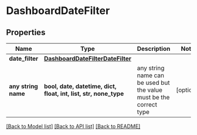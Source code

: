 # DashboardDateFilter


## Properties
Name | Type | Description | Notes
------------ | ------------- | ------------- | -------------
**date_filter** | [**DashboardDateFilterDateFilter**](DashboardDateFilterDateFilter.md) |  | 
**any string name** | **bool, date, datetime, dict, float, int, list, str, none_type** | any string name can be used but the value must be the correct type | [optional]

[[Back to Model list]](../README.md#documentation-for-models) [[Back to API list]](../README.md#documentation-for-api-endpoints) [[Back to README]](../README.md)


